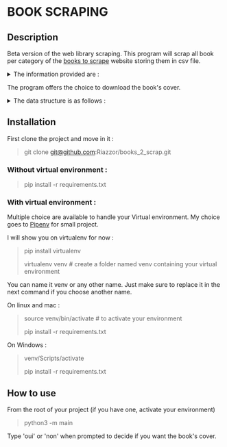 # BOOK SCRAPING

## Description

Beta version of the web library scraping.
This program will scrap all book per category of the [books to scrape](http://books.toscrape.com) website storing them in csv file.
<details>
<summary>
The information provided are :
</summary>

- product_page_url
- universal_product_code (upc)
- title
- price_including_tax
- price_excluding_tax
- number_available
- product_description
- category
- review_rating
- image_url
</details>

The program offers the choice to download the book's cover.
<details>
<summary>
The data structure is as follows :
</summary>

```
Project/
├── __init__.py
├── requirements.txt
├── README.md
├── main.py
├── web_scraping/
│ ├── __init__.py
│ ├── client.py
│ ├── category_page.py
│ └── book_page.py
├── infrastructure/
│ ├── repository.py
│ └── __init__.py
└── Data/
  ├── image
  └── book

```

</details>

## Installation

First clone the project and move in it :
> git clone git@github.com:Riazzor/books_2_scrap.git

### Without virtual environment :
> pip install -r requirements.txt

### With virtual environment :
Multiple choice are available to handle your Virtual environment. My choice goes to [Pipenv](https://github.com/pypa/pipenv) for small project.

I will show you on virtualenv for now :
> pip install virtualenv
>
> virtualenv venv # create a folder named venv containing your virtual environment

You can name it venv or any other name. Just make sure to replace it in the next command if you choose another name.

On linux and mac :
> source venv/bin/activate # to activate your environment
>
> pip install -r requirements.txt

On Windows :
> venv/Scripts/activate
>
> pip install -r requirements.txt


## How to use
From the root of your project (if you have one, activate your environment)
> python3 -m main

Type 'oui' or 'non' when prompted to decide if you want the book's cover.

